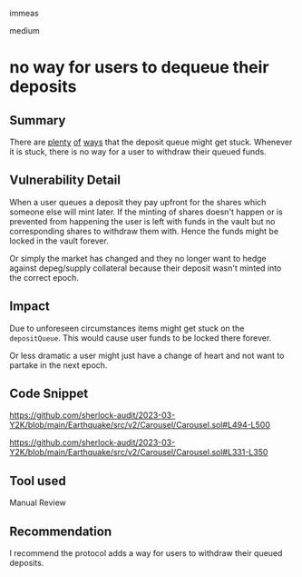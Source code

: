 immeas

medium

# no way for users to dequeue their deposits

## Summary
There are [plenty](https://github.com/sherlock-audit/2023-03-Y2K-0ximmeas/issues/6) [of](https://github.com/sherlock-audit/2023-03-Y2K-0ximmeas/issues/9) [ways](https://github.com/sherlock-audit/2023-03-Y2K-0ximmeas/issues/10) that the deposit queue might get stuck. Whenever it is stuck, there is no way for a user to withdraw their queued funds.

## Vulnerability Detail
When a user queues a deposit they pay upfront for the shares which someone else will mint later. If the minting of shares doesn't happen or is prevented from happening the user is left with funds in the vault but no corresponding shares to withdraw them with. Hence the funds might be locked in the vault forever.

Or simply the market has changed and they no longer want to hedge against depeg/supply collateral because their deposit wasn't minted into the correct epoch.

## Impact
Due to unforeseen circumstances items might get stuck on the `depositQueue`. This would cause user funds to be locked there forever.

Or less dramatic a user might just have a change of heart and not want to partake in the next epoch. 

## Code Snippet
https://github.com/sherlock-audit/2023-03-Y2K/blob/main/Earthquake/src/v2/Carousel/Carousel.sol#L494-L500

https://github.com/sherlock-audit/2023-03-Y2K/blob/main/Earthquake/src/v2/Carousel/Carousel.sol#L331-L350

## Tool used
Manual Review

## Recommendation
I recommend the protocol adds a way for users to withdraw their queued deposits.